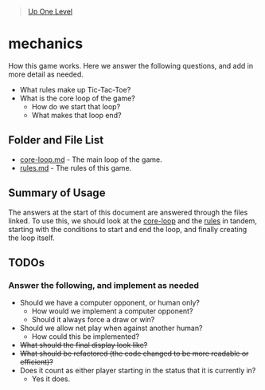 > [Up One Level](../README.md)

# mechanics

How this game works. Here we answer the following questions, and add in more detail as needed.

- What rules make up Tic-Tac-Toe?
- What is the core loop of the game?
  - How do we start that loop?
  - What makes that loop end?

## Folder and File List

- [core-loop.md](core-loop.md) - The main loop of the game.
- [rules.md](rules.md) - The rules of this game.

## Summary of Usage

The answers at the start of this document are answered through the files linked. To use this, we should look at the [core-loop](core-loop.md) and the [rules](rules.md) in tandem, starting with the conditions to start and end the loop, and finally creating the loop itself.

## TODOs

### Answer the following, and implement as needed

- Should we have a computer opponent, or human only?
  - How would we implement a computer opponent?
  - Should it always force a draw or win?
- Should we allow net play when against another human?
    - How could this be implemented?
- ~~What should the final display look like?~~
- ~~What should be refactored (the code changed to be more readable or efficient)?~~
- Does it count as either player starting in the status that it is currently in?
  - Yes it does.